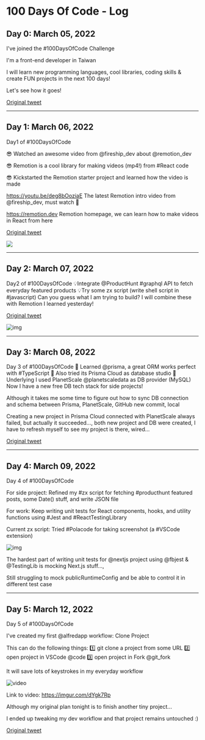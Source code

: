 # 100 Days Of Code - Log

## Day 0: March 05, 2022

I've joined the #100DaysOfCode Challenge

I'm a front-end developer in Taiwan

I will learn new programming languages, cool libraries, coding skills & create FUN projects in the next 100 days!

Let's see how it goes!

[Original tweet](https://twitter.com/_easonchang/status/1500065556065439744)

---

## Day 1: March 06, 2022

Day1 of #100DaysOfCode

😎 Watched an awesome video from @fireship_dev about @remotion_dev

😎 Remotion is a cool library for making videos (mp4!) from #React code

😎 Kickstarted the Remotion starter project and learned how the video is made

https://youtu.be/deg8bOoziaE
The latest Remotion intro video from @fireship_dev, must watch 👀

https://remotion.dev
Remotion homepage, we can learn how to make videos in React from here

[Original tweet](https://twitter.com/_easonchang/status/1500345994768052224)

![](https://imgur.com/W2juQ7d.gif)

---

## Day 2: March 07, 2022

Day2 of #100DaysOfCode
💡Integrate @ProductHunt #graphql API to fetch everyday featured products
💡Try some zx script (write shell script in #javascript)
Can you guess what I am trying to build? I will combine these with Remotion I learned yesterday!

[Original tweet](https://twitter.com/EasonChang_me/status/1500879467820232705)

![img](https://i.imgur.com/7QhgbR0.jpg)

---

## Day 3: March 08, 2022

Day 3 of #100DaysOfCode 
🤟 Learned @prisma, a great ORM works perfect with #TypeScript 
🤟 Also tried its Prisma Cloud as database studio
🤟 Underlying I used PlanetScale @planetscaledata as DB provider (MySQL)
Now I have a new free DB tech stack for side projects!

Although it takes me some time to figure out how to sync DB connection and schema between Prisma, PlanetScale, GitHub new commit, local

Creating a new project in Prisma Cloud connected with PlanetScale always failed, but actually it succeeded…, both new project and DB were created, I have to refresh myself to see my project is there, wired…

[Original tweet](https://twitter.com/EasonChang_me/status/1501278150948372481)

---

## Day 4: March 09, 2022

Day 4 of #100DaysOfCode

For side project:
Refined my #zx script for fetching #producthunt featured posts, some Date() stuff, and write JSON file

For work:
Keep writing unit tests for React components, hooks, and utility functions using #Jest and #ReactTestingLibrary

Current zx script:
Tried #Polacode for taking screenshot (a #VSCode extension)

![img](https://i.imgur.com/1AcKPk9.jpg)

The hardest part of writing unit tests for @nextjs project using @fbjest & @TestingLib is mocking Next.js stuff...,

Still struggling to mock publicRuntimeConfig and be able to control it in different test case

---

## Day 5: March 12, 2022

Day 5 of #100DaysOfCode

I've created my first @alfredapp workflow: Clone Project

This can do the following things:
1️⃣ git clone a project from some URL
2️⃣ open project in VSCode @code
3️⃣ open project in Fork @git_fork

It will save lots of keystrokes in my everyday workflow

![video](https://i.imgur.com/dYgk7Rp.gif)

Link to video: https://imgur.com/dYgk7Rp

Although my original plan tonight is to finish another tiny project...

I ended up tweaking my dev workflow and that project remains untouched :)

[Original tweet](https://twitter.com/EasonChang_me/status/1502720719331147776)
